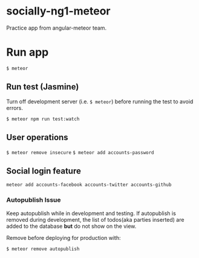 # socially-ng1-meteor
Practice app from angular-meteor team.

# Run app
  `$ meteor`

## Run test (Jasmine)
Turn off development server (i.e. `$ meteor`) before running the test to avoid errors.

  `$ meteor npm run test:watch`

## User operations

   `$ meteor remove insecure`
   `$ meteor add accounts-password`

## Social login feature

   `meteor add accounts-facebook accounts-twitter accounts-github`

### Autopublish Issue
  Keep autopublish while in development and testing.
  If autopublish is removed during development, the list of todos(aka parties inserted) are added to the database **but** do not show on the view.

  Remove before deploying for production with:

  `$ meteor remove autopublish`
